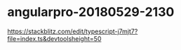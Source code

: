 # angularpro-20180529-2130

https://stackblitz.com/edit/typescript-j7mjt7?file=index.ts&devtoolsheight=50
